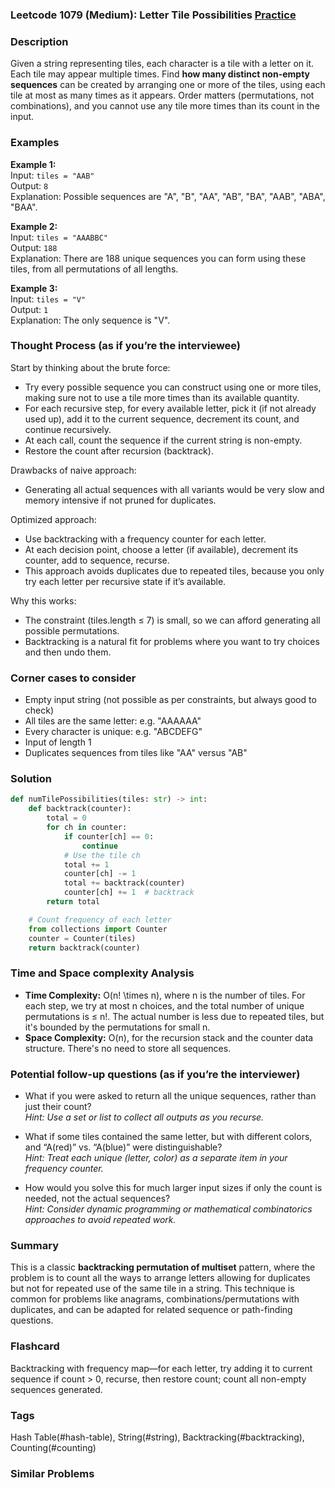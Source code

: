 ### Leetcode 1079 (Medium): Letter Tile Possibilities [Practice](https://leetcode.com/problems/letter-tile-possibilities)

### Description  
Given a string representing tiles, each character is a tile with a letter on it. Each tile may appear multiple times. Find **how many distinct non-empty sequences** can be created by arranging one or more of the tiles, using each tile at most as many times as it appears. Order matters (permutations, not combinations), and you cannot use any tile more times than its count in the input.

### Examples  

**Example 1:**  
Input: `tiles = "AAB"`  
Output: `8`  
Explanation: Possible sequences are "A", "B", "AA", "AB", "BA", "AAB", "ABA", "BAA".

**Example 2:**  
Input: `tiles = "AAABBC"`  
Output: `188`  
Explanation: There are 188 unique sequences you can form using these tiles, from all permutations of all lengths.

**Example 3:**  
Input: `tiles = "V"`  
Output: `1`  
Explanation: The only sequence is "V".

### Thought Process (as if you’re the interviewee)  
Start by thinking about the brute force:  
- Try every possible sequence you can construct using one or more tiles, making sure not to use a tile more times than its available quantity.
- For each recursive step, for every available letter, pick it (if not already used up), add it to the current sequence, decrement its count, and continue recursively.
- At each call, count the sequence if the current string is non-empty.
- Restore the count after recursion (backtrack).

Drawbacks of naive approach:  
- Generating all actual sequences with all variants would be very slow and memory intensive if not pruned for duplicates.

Optimized approach:  
- Use backtracking with a frequency counter for each letter.  
- At each decision point, choose a letter (if available), decrement its counter, add to sequence, recurse.  
- This approach avoids duplicates due to repeated tiles, because you only try each letter per recursive state if it’s available.

Why this works:  
- The constraint (tiles.length ≤ 7) is small, so we can afford generating all possible permutations.
- Backtracking is a natural fit for problems where you want to try choices and then undo them.

### Corner cases to consider  
- Empty input string (not possible as per constraints, but always good to check)
- All tiles are the same letter: e.g. "AAAAAA"
- Every character is unique: e.g. "ABCDEFG"
- Input of length 1
- Duplicates sequences from tiles like "AA" versus "AB"

### Solution

```python
def numTilePossibilities(tiles: str) -> int:
    def backtrack(counter):
        total = 0
        for ch in counter:
            if counter[ch] == 0:
                continue
            # Use the tile ch
            total += 1
            counter[ch] -= 1
            total += backtrack(counter)
            counter[ch] += 1  # backtrack
        return total

    # Count frequency of each letter
    from collections import Counter
    counter = Counter(tiles)
    return backtrack(counter)
```

### Time and Space complexity Analysis  

- **Time Complexity:** O(n! \times n), where n is the number of tiles. For each step, we try at most n choices, and the total number of unique permutations is ≤ n!. The actual number is less due to repeated tiles, but it's bounded by the permutations for small n.
- **Space Complexity:** O(n), for the recursion stack and the counter data structure. There's no need to store all sequences.

### Potential follow-up questions (as if you’re the interviewer)  

- What if you were asked to return all the unique sequences, rather than just their count?  
  *Hint: Use a set or list to collect all outputs as you recurse.*

- What if some tiles contained the same letter, but with different colors, and “A(red)” vs. “A(blue)” were distinguishable?  
  *Hint: Treat each unique (letter, color) as a separate item in your frequency counter.*

- How would you solve this for much larger input sizes if only the count is needed, not the actual sequences?  
  *Hint: Consider dynamic programming or mathematical combinatorics approaches to avoid repeated work.*

### Summary
This is a classic **backtracking permutation of multiset** pattern, where the problem is to count all the ways to arrange letters allowing for duplicates but not for repeated use of the same tile in a string. This technique is common for problems like anagrams, combinations/permutations with duplicates, and can be adapted for related sequence or path-finding questions.


### Flashcard
Backtracking with frequency map—for each letter, try adding it to current sequence if count > 0, recurse, then restore count; count all non-empty sequences generated.

### Tags
Hash Table(#hash-table), String(#string), Backtracking(#backtracking), Counting(#counting)

### Similar Problems

